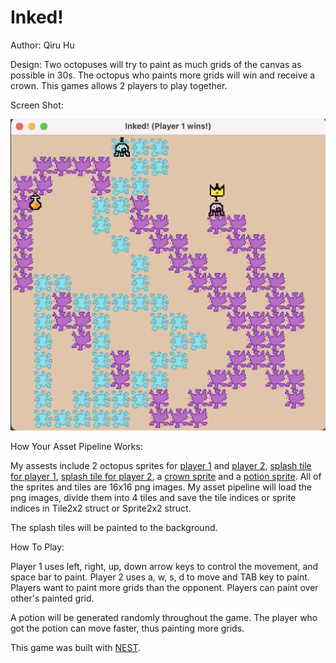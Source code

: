 # Inked!

Author: Qiru Hu

Design: Two octopuses will try to paint as much grids of the canvas as possible in 30s. The octopus who paints more grids will win and receive a crown. This games allows 2 players to play together.

Screen Shot:

![Screen Shot](screenshot.png)

How Your Asset Pipeline Works:

My assests include 2 octopus sprites for [player 1](dist/resources/sprites/octopus.png) and [player 2](dist/resources/sprites/octopus2.png), [splash tile for player 1](dist/resources/sprites/splash.png), [splash tile for player 2](dist/resources/sprites/splash2.png), a [crown sprite](dist/resources/sprites/crown.png) and a [potion sprite](dist/resources/sprites/potion.png). All of the sprites and tiles are 16x16 png images. My asset pipeline will load the png images, divide them into 4 tiles and save the tile indices or sprite indices in Tile2x2 struct or Sprite2x2 struct.

The splash tiles will be painted to the background.

How To Play:

Player 1 uses left, right, up, down arrow keys to control the movement, and space bar to paint.
Player 2 uses a, w, s, d to move and TAB key to paint.
Players want to paint more grids than the opponent. 
Players can paint over other's painted grid.

A potion will be generated randomly throughout the game. The player who got the potion can move faster, thus painting more grids.

This game was built with [NEST](NEST.md).

